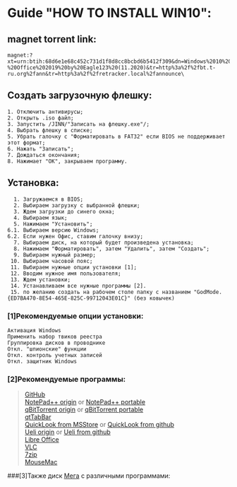 # Guide "HOW TO INSTALL WIN10":
## magnet torrent link:

	magnet:?xt=urn:btih:68d6e1e68c452c731d1f8d8cc8bcbd6b5412f309&dn=Windows%2010%2020H2%20(x64)%2016in1%20%2b-%20Office%202019%20by%20Eagle123%20(11.2020)&tr=http%3a%2f%2fbt.t-ru.org%2fann&tr=http%3a%2f%2fretracker.local%2fannounce\

## Создать загрузочную флешку:
	
	1. Отключить антивирусы;
	2. Открыть .iso файл;
	3. Запустить /JINN/"Записать на флешку.exe"/;
	4. Выбрать флешку в списке;
	5. Убрать галочку с "Форматировать в FAT32" если BIOS не поддерживает этот формат;
	6. Нажать "Записать";
	7. Дождаться окончания;
	8. Нажимает "ОК", закрываем программу.
	
## Установка:

	  1. Загружаемся в BIOS;
	  2. Выбираем загрузку с выбранной флешки;
	  3. Ждем загрузки до синего окна;
	  4. Выбираем язык;
	  5. Нажимаем "Установить";
	6.1. Выбираем версию Windows;
	6.2. Если нужен Офис, ставим галочку внизу;
	  7. Выбираем диск, на который будет произведена установка;
	  8. Нажимаем "Форматировать", затем "Удалить", затем "Создать";
	  9. Выбираем нужный размер;
	 10. Выбираем часовой пояс;
	 11. Выбираем нужные опции установки [1];
	 12. Вводим нужное имя пользователя;
	 13. Ждем установки;
	 14. Устанавливаем все нужные программы [2].
	 15. по желанию создать на рабочем столе папку с названием "GodMode.{ED7BA470-8E54-465E-825C-99712043E01C}" (без ковычек)
	
### [1]Рекомендуемые опции установки:

	Активация Windows
	Применить набор твиков реестра
	Группировка дисков в проводнике
	Откл. "шпионские" функции
	Откл. контроль учетных записей
	Откл. защитник Windows
	
### [2]Рекомендуемые программы:

>[GitHub](https://desktop.github.com)</br>
[NotePad++ origin](notepad-plus-plus.org/downloads) or
[NotePad++ portable](https://portableapps.com/de/apps/development/notepadpp_portable)</br>
[qBitTorrent origin](https://www.qbittorrent.org/download.php) or
[qBitTorrent portable](https://portableapps.com/apps/internet/qbittorrent_portable)</br>
[qtTabBar](http://qttabbar.wikidot.com)</br>
[QuickLook from MSStore](https://www.microsoft.com/en-us/p/quicklook/9nv4bs3l1h4s) or
[QuickLook from github](https://github.com/QL-Win/QuickLook/releases)</br>
[Ueli origin](https://ueli.app/#/download) or
[Ueli from github](https://github.com/oliverschwendener/ueli)</br>
[Libre Office](https://www.libreoffice.org/download/download/)</br>
[VLC](https://www.videolan.org/vlc/download-windows.html)</br>
[7zip](https://www.7-zip.org/download.html)</br>
[MouseMac](https://mousemac.tarcode.ru)

###[3]Также диск [Мега](https://mega.nz/folder/hXgmADpI#684WNaV4eOfVbs2GoLMz8g) с различными программами:


